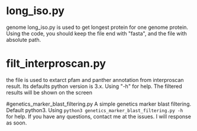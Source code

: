# long_iso.py
genome
long_iso.py is used to get longest protein for one genome protein. Using the code, you should keep the file end with "fasta", and the file with absolute path. 

# filt_interproscan.py
the file is used to extarct pfam and panther annotation from interproscan result. Its defaults python version is 3.x. Using "-h" for help. The filtered results will be shown on the screen

#genetics_marker_blast_filtering.py
A simple genetics marker blast filtering. Default python3. Using `python3 genetics_marker_blast_filtering.py -h ` for help. If you have any questions, contact me at the issues. I will response as soon.
